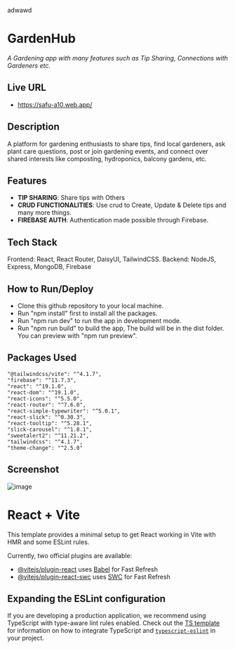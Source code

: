 adwawd
# GardenHub
*A Gardening app with many features such as Tip Sharing, Connections with Gardeners etc.*
## Live URL
- https://safu-a10.web.app/
## Description
A platform for gardening enthusiasts to share tips, find local gardeners, ask plant care questions, post or join gardening events, and connect over shared interests like composting, hydroponics, balcony gardens, etc.

## Features
- **TIP SHARING**: Share tips with Others
- **CRUD FUNCTIONALITIES**: Use crud to Create, Update & Delete tips and many more things.
- **FIREBASE AUTH**: Authentication made possible through Firebase.

## Tech Stack
Frontend: React, React Router, DaisyUI, TailwindCSS.
Backend: NodeJS, Express, MongoDB, Firebase

## How to Run/Deploy
- Clone this github repository to your local machine.
- Run "npm install" first to install all the packages.
- Run "npm run dev" to run the app in development mode.
- Run "npm run build" to build the app, The build will be in the dist folder. You can preview with "npm run preview".

## Packages Used

```
"@tailwindcss/vite": "^4.1.7",
"firebase": "^11.7.3",
"react": "^19.1.0",
"react-dom": "^19.1.0",
"react-icons": "^5.5.0",
"react-router": "^7.6.0",
"react-simple-typewriter": "^5.0.1",
"react-slick": "^0.30.3",
"react-tooltip": "^5.28.1",
"slick-carousel": "^1.8.1",
"sweetalert2": "^11.21.2",
"tailwindcss": "^4.1.7",
"theme-change": "^2.5.0"
```

## Screenshot
![image](https://github.com/user-attachments/assets/6d1dff50-b1fd-46de-813e-8c7a31b50fe6)


# React + Vite

This template provides a minimal setup to get React working in Vite with HMR and some ESLint rules.

Currently, two official plugins are available:

- [@vitejs/plugin-react](https://github.com/vitejs/vite-plugin-react/blob/main/packages/plugin-react) uses [Babel](https://babeljs.io/) for Fast Refresh
- [@vitejs/plugin-react-swc](https://github.com/vitejs/vite-plugin-react/blob/main/packages/plugin-react-swc) uses [SWC](https://swc.rs/) for Fast Refresh

## Expanding the ESLint configuration

If you are developing a production application, we recommend using TypeScript with type-aware lint rules enabled. Check out the [TS template](https://github.com/vitejs/vite/tree/main/packages/create-vite/template-react-ts) for information on how to integrate TypeScript and [`typescript-eslint`](https://typescript-eslint.io) in your project.
